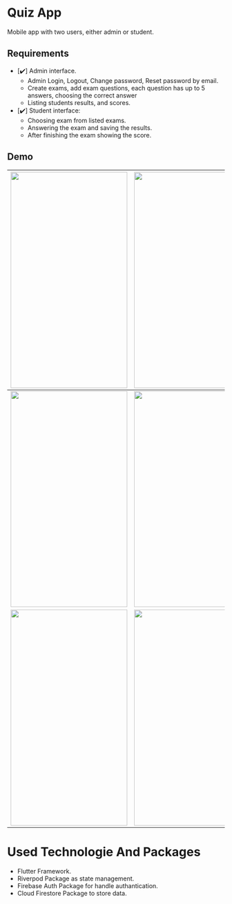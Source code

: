 # Quiz App
Mobile app with two users, either admin or student.
## Requirements
- [:heavy_check_mark:] Admin interface.
     * Admin Login, Logout, Change password, Reset password by email.
     * Create exams, add exam questions, each question has up to 5 answers, choosing the correct answer
     * Listing students results, and scores.
- [:heavy_check_mark:] Student interface:
     * Choosing exam from listed exams.
     * Answering the exam and saving the results.
     * After finishing the exam showing the score.
## Demo

| <img src="https://user-images.githubusercontent.com/58103293/154808214-fee62435-f35e-43f3-9d2d-0dfe4bfe34f7.png" width="270" height="500"> | <img src="https://user-images.githubusercontent.com/58103293/154808216-eab1bcc2-e672-4842-8dc1-381d8d7403ed.png" width="270" height="500"> | <img src="https://user-images.githubusercontent.com/58103293/154808217-7186e932-a907-4f26-aecc-d84515efdb99.png" width="270" height="500"> | <img src="https://user-images.githubusercontent.com/58103293/154808220-bcb9ca20-2e83-4148-abde-22ca28b2f457.png" width="270" height="500"> |
|--------------------------------------------------------------------------------------------------------------------------------------------|--------------------------------------------------------------------------------------------------------------------------------------------|--------------------------------------------------------------------------------------------------------------------------------------------|--------------------------------------------------------------------------------------------------------------------------------------------|
| <img src="https://user-images.githubusercontent.com/58103293/154808224-3870a3dd-3d7d-4676-acd8-825b4bda99b1.png" width="270" height="500"> | <img src="https://user-images.githubusercontent.com/58103293/154808225-f9f1af07-f8d0-43d7-9960-185c293efc3c.png" width="270" height="500"> | <img src="https://user-images.githubusercontent.com/58103293/154808226-e54b826a-656f-4d93-872c-f0967fb8384d.png" width="270" height="500"> | <img src="https://user-images.githubusercontent.com/58103293/154808227-0973176e-702a-46dd-a74e-f2a18de0c2dc.png" width="270" height="500"> |
| <img src="https://user-images.githubusercontent.com/58103293/154808632-28517556-c181-49f9-abc0-a6cc88f5a003.png" width="270" height="500"> | <img src="https://user-images.githubusercontent.com/58103293/154809255-810d5af8-f55a-45a5-8166-415fd5f748f4.png" width="270" height="500"> | <img src="https://user-images.githubusercontent.com/58103293/154808233-992073b8-1100-40b3-9d92-89347fb4146f.png" width="270" height="500"> | <img src="https://user-images.githubusercontent.com/58103293/154808235-9cda2909-9d85-42cd-a426-7b82078c2153.png" width="270" height="500"> |

# Used Technologie And Packages
* Flutter Framework.
* Riverpod Package as state management.
* Firebase Auth Package for handle authantication.
* Cloud Firestore Package to store data.
